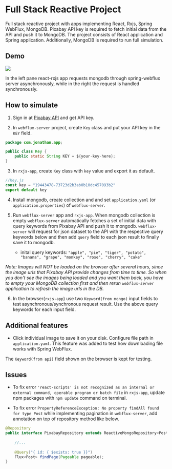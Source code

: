 # Full Stack Reactive Project
Full stack reactive project with apps implementing React, Rxjs, Spring WebFlux, MongoDB. Pixabay API key is required to fetch initial data from the API and push it to MongoDB. The project consists of React application and Spring application. Additionally, MongoDB is required to run full simulation.

## Demo

<div>
	<img src="https://github.com/ferrarijh/full-stack-reactive/blob/master/demo/demo.gif">
</div>

In the left pane react-rxjs app requests mongodb through spring-webflux server  asynchronously, while in the right the request is handled synchronously.

## How to simulate

1. Sign in at [Pixabay API](https://pixabay.com/service/about/api/) and get API key. 

2. In `webflux-server` project, create `Key` class and put your API key in the `KEY` field.
```java
package com.jonathan.app;

public class Key {
    public static String KEY = ${your-key-here};
}
```

3. In `rxjs-app`, create `Key` class with `key` value and export it as default.
```javascript
//Key.js
const key = "19443478-73723d2b3ab0b10dc457093b2"
export default key
```

4. Install mongodb, create collection and and set `application.yaml` (or `application.properties`) of `webflux-server`.

5. Run `webflux-server` app and `rxjs-app`. When mongodb collection is empty `webflux-server` automatically fetches a set of initial data with query keywords from Pixabay API and push it to mongodb. `webflux-server` will request for json dataset to the API with the respective query keywords below and then add `query` field to each json result to finally save it to mongodb.
   - inital query keywords:
`"apple", "pie", "tiger", "potato", "banana", "grape", "monkey", "rose", "cherry", "cake"`

*Note: Images will NOT be loaded on the browser after several hours, since the image urls that Pixabay API provide changes from time to time. So when you don't see the images being loaded and you want them back, you have to empty your MongoDB collection first and then rerun `webflux-server` application to refresh the image urls in the DB.*

6. In the browser(`rxjs-app`) use two `Keyword(from mongo)` input fields to test asynchronous/synchronous request result. Use the above query keywords for each input field.

## Additional features

- Click individual image to save it on your disk. Configure file path in `application.yaml`. This feature was added to test how downloading file works with Spring WebFlux.

The `Keyword(from api)` field shown on the browser is kept for testing.

## Issues

- To fix error `'react-scripts' is not recognized as an internal or external command, operable program or batch file` in `rxjs-app`,
update npm packages with `npm update` command on terminal.

- To fix error `PropertyReferenceException: No property findAll found for type Post` while implementing pagination in `webflux-server`,
add annotation on top of repository method like below.

```java
@Repository
public interface PixabayRepository extends ReactiveMongoRepository<Post, String> {
    
    //...
    
    @Query("{ id: { $exists: true }}")
    Flux<Post> findPage(Pageable pageable);
}
```
